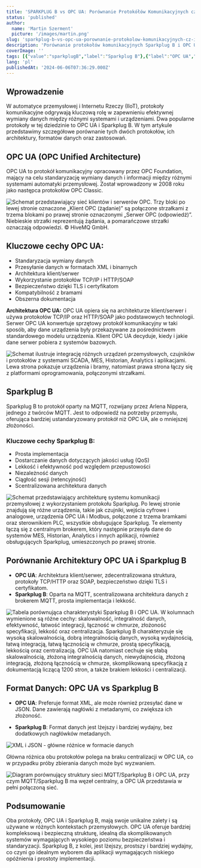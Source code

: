 ```yaml
---
title: 'SPARKPLUG B vs OPC UA: Porównanie Protokółów Komunikacyjnych cz II'
status: 'published'
author:
  name: 'Martin Szerment'
  picture: '/images/martin.png'
slug: 'sparkplug-b-vs-opc-ua-porownanie-protokolow-komunikacyjnych-cz-ii'
description: 'Porównanie protokołów komunikacyjnych Sparkplug B i OPC UA w kontekście przemysłowego Internetu Rzeczy (IIoT). Dowiedz się o ich architekturze, formatach danych, bezpieczeństwie oraz zastosowaniach. Odkryj, który protokół lepiej spełni wymagania Twojego projektu automatyki przemysłowej.'
coverImage: ''
tags: [{"value":"sparkplugB","label":"Sparkplug B"},{"label":"OPC UA","value":"opcUa"},{"value":"mqtt","label":"MQTT"},{"value":"protokółKomunikacyjny","label":"Protokół komunikacyjny"},{"value":"iIoT","label":"IIoT"},{"label":"Automatyka przemysłowa","value":"automatykaPrzemysłowa"},{"label":"Architektura klient/serwer","value":"architekturaKlient/serwer"},{"label":"Bezpieczeństwo danych","value":"bezpieczeństwoDanych"},{"label":"Standaryzacja danych","value":"standaryzacjaDanych"}]
lang: 'pl'
publishedAt: '2024-06-06T07:36:29.000Z'
---
```


## **Wprowadzenie**

W automatyce przemysłowej i Internetu Rzeczy (IIoT), protokoły komunikacyjne odgrywają kluczową rolę w zapewnieniu efektywnej wymiany danych między różnymi systemami i urządzeniami. Dwa popularne protokoły w tej dziedzinie to OPC UA i Sparkplug B. W tym artykule przedstawimy szczegółowe porównanie tych dwóch protokołów, ich architektury, formatów danych oraz zastosowań.

## **OPC UA (OPC Unified Architecture)**

OPC UA to protokół komunikacyjny opracowany przez OPC Foundation, mający na celu standaryzację wymiany danych i informacji między różnymi systemami automatyki przemysłowej. Został wprowadzony w 2008 roku jako następca protokołów OPC Classic.

![Schemat przedstawiający sieć klientów i serwerów OPC. Trzy bloki po lewej stronie oznaczone „Klient OPC (żądanie)” są połączone strzałkami z trzema blokami po prawej stronie oznaczonymi „Serwer OPC (odpowiedź)”. Niebieskie strzałki reprezentują żądania, a pomarańczowe strzałki oznaczają odpowiedzi. © HiveMQ GmbH.](/images/image-q4nt-c5Nj.png)

## **Kluczowe cechy OPC UA:**

- Standaryzacja wymiany danych
- Przesyłanie danych w formatach XML i binarnych
- Architektura klient/serwer
- Wykorzystanie protokołów TCP/IP i HTTP/SOAP
- Bezpieczeństwo dzięki TLS i certyfikatom
- Kompatybilność z bramami
- Obszerna dokumentacja

**Architektura OPC UA:** OPC UA opiera się na architekturze klient/serwer i używa protokołów TCP/IP oraz HTTP/SOAP jako podstawowych technologii. Serwer OPC UA konwertuje sprzętowy protokół komunikacyjny w taki sposób, aby dane urządzenia były przekazywane za pośrednictwem standardowego modelu urządzenia. Klient OPC UA decyduje, kiedy i jakie dane serwer pobiera z systemów bazowych.

![Schemat ilustruje integrację różnych urządzeń przemysłowych, czujników i protokołów z systemami SCADA, MES, Historian, Analytics i aplikacjami. Lewa strona pokazuje urządzenia i bramy, natomiast prawa strona łączy się z platformami oprogramowania, połączonymi strzałkami.](/images/image-k1mz-EwOT.png)

## **Sparkplug B**

Sparkplug B to protokół oparty na MQTT, rozwijany przez Arlena Nippera, jednego z twórców MQTT. Jest to odpowiedź na potrzeby przemysłu, oferująca bardziej ustandaryzowany protokół niż OPC UA, ale o mniejszej złożoności.

### **Kluczowe cechy Sparkplug B:**

- Prosta implementacja
- Dostarczanie danych dotyczących jakości usług (QoS)
- Lekkość i efektywność pod względem przepustowości
- Niezależność danych
- Ciągłość sesji (retencyjność)
- Scentralizowana architektura danych

![Schemat przedstawiający architekturę systemu komunikacji przemysłowej z wykorzystaniem protokołu Sparkplug. Po lewej stronie znajdują się różne urządzenia, takie jak czujniki, wejścia cyfrowe i analogowe, urządzenia OPC UA i Modbus, połączone z trzema bramkami oraz sterownikiem PLC, wszystkie obsługujące Sparkplug. Te elementy łączą się z centralnym brokerem, który następnie przesyła dane do systemów MES, Historian, Analytics i innych aplikacji, również obsługujących Sparkplug, umieszczonych po prawej stronie.](/images/image-y5mt-IzMD.png)

## **Porównanie Architektury OPC UA i Sparkplug B**

- **OPC UA**: Architektura klient/serwer, zdecentralizowana struktura, protokoły TCP/HTTP oraz SOAP, bezpieczeństwo dzięki TLS i certyfikatom.
- **Sparkplug B**: Oparta na MQTT, scentralizowana architektura danych z brokerem MQTT, prosta implementacja i lekkość.

![Tabela porównująca charakterystyki Sparkplug B i OPC UA. W kolumnach wymienione są różne cechy: skalowalność, integralność danych, efektywność, łatwość integracji, łączność w chmurze, złożoność specyfikacji, lekkość oraz centralizacja. Sparkplug B charakteryzuje się wysoką skalowalnością, dobrą integralnością danych, wysoką wydajnością, łatwą integracją, łatwą łącznością w chmurze, prostą specyfikacją, lekkością oraz centralizacją. OPC UA natomiast cechuje się słabą skalowalnością, złożoną integralnością danych, niewydajnością, złożoną integracją, złożoną łącznością w chmurze, skomplikowaną specyfikacją z dokumentacją liczącą 1200 stron, a także brakiem lekkości i centralizacji.](/images/image-c2mj-k0NT.png)

## **Format Danych: OPC UA vs Sparkplug B**

- **OPC UA**: Preferuje format XML, ale może również przesyłać dane w JSON. Dane zawierają nagłówki z metadanymi, co zwiększa ich złożoność.

- **Sparkplug B**: Format danych jest lżejszy i bardziej wydajny, bez dodatkowych nagłówków metadanych.

![XML i JSON - główne różnice w formacie danych](/images/image-AxNT.png)

Główna różnica obu protokołów polega na braku centralizacji w OPC UA, co w przypadku próby zbierania danych może być wyzwaniem.

![Diagram porównujący struktury sieci MQTT/Sparkplug B i OPC UA, przy czym MQTT/Sparkplug B ma węzeł centralny, a OPC UA przedstawia w pełni połączoną sieć.](/images/image-q3ot-U4MD.png)

## **Podsumowanie**

Oba protokoły, OPC UA i Sparkplug B, mają swoje unikalne zalety i są używane w różnych kontekstach przemysłowych. OPC UA oferuje bardziej kompleksową i bezpieczną strukturę, idealną dla skomplikowanych systemów wymagających wysokiego poziomu bezpieczeństwa i standaryzacji. Sparkplug B, z kolei, jest lżejszy, prostszy i bardziej wydajny, co czyni go idealnym wyborem dla aplikacji wymagających niskiego opóźnienia i prostoty implementacji.